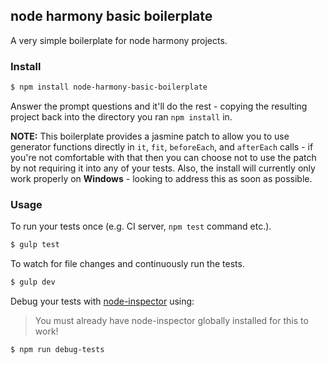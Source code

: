 node harmony basic boilerplate
-
A very simple boilerplate for node harmony projects.

### Install
```sh
$ npm install node-harmony-basic-boilerplate
```

Answer the prompt questions and it'll do the rest - copying the resulting project back into the directory you ran `npm install` in.

**NOTE:** This boilerplate provides a jasmine patch to allow you to use generator functions directly in `it`, `fit`, `beforeEach`, and `afterEach` calls - if you're not comfortable with that then you can choose not to use the patch by not requiring it into any of your tests.  Also, the install will currently only work properly on **Windows** - looking to address this as soon as possible.

### Usage

To run your tests once (e.g. CI server, `npm test` command etc.).

```sh
$ gulp test
```

To watch for file changes and continuously run the tests.

```sh
$ gulp dev
```

Debug your tests with [node-inspector](https://github.com/node-inspector/node-inspector) using:
> You must already have node-inspector globally installed for this to work!

```sh
$ npm run debug-tests
```
